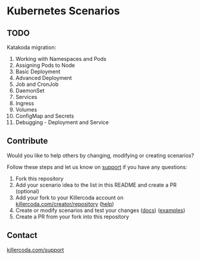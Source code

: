 # Kubernetes Scenarios

## TODO
Katakoda migration:
1. Working with Namespaces and Pods
2. Assigning Pods to Node
3. Basic Deployment
4. Advanced Deployment
5. Job and CronJob
6. DaemonSet 
7. Services 
8. Ingress 
9. Volumes 
10. ConfigMap and Secrets
11. Debugging - Deployment and Service

## Contribute

Would you like to help others by changing, modifying or creating scenarios?

Follow these steps and let us know on [support](https://killercoda.com/support) if you have any questions:

1) Fork this repository
2) Add your scenario idea to the list in this README and create a PR (optional)
3) Add your fork to your Killercoda account on [killercoda.com/creator/repository](https://killercoda.com/creator/repository) ([help](https://killercoda.com/creators/get-started))
4) Create or modify scenarios and test your changes ([docs](https://killercoda.com/creators)) ([examples](https://github.com/killercoda/scenario-examples))
5) Create a PR from your fork into this repository


## Contact

[killercoda.com/support](https://killercoda.com/support)
